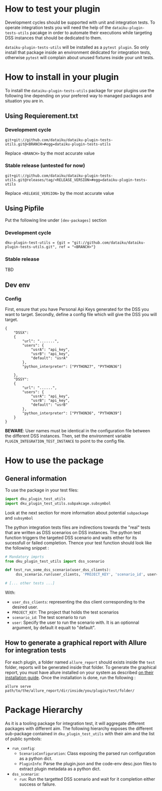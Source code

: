 # How to test your plugin
Development cycles should be supported with unit and integration tests. 
To operate integration tests you will need the help of the `dataiku-plugin-tests-utils` pacakge in order
to automate their executions while targeting DSS instances that should be dedicated to them.

`dataiku-plugin-tests-utils` will be installed as a `pytest plugin`. So only install that package inside an environment dédicated for integration tests, otherwise `pytest` will complain about unused fixtures inside your unit tests.

# How to install in your plugin
To install the `dataiku-plugin-tests-utils` package for your plugins use the
following line depending on your prefered way to managed packages and situation
you are in.
## Using Requierement.txt
### Development cycle

```
git+git://github.com/dataiku/dataiku-plugin-tests-utils.git@<BRANCH>#egg=dataiku-plugin-tests-utils
```

Replace `<BRANCH>` by the most accurate value

### Stable release (untested for now)

```
git+git://github.com/dataiku/dataiku-plugin-tests-utils.git@releases/tag/<RELEASE_VERSION>#egg=dataiku-plugin-tests-utils
```

Replace `<RELEASE_VERSION>` by the most accurate value

## Using Pipfile
Put the following line under `[dev-packages]` section
### Development cycle
```
dku-plugin-test-utils = {git = "git://github.com/dataiku/dataiku-plugin-tests-utils.git", ref = "<BRANCH>"}
```
### Stable release
TBD

## Dev env
### Config

First, ensure that you have Personal Api Keys generated for the DSS you want to target.
Secondly, define a config file which will give the DSS you will target.
```
{
	"DSSX":
	{
		"url": ".......",
		"users": {
			"usrA": "api_key",
			"usrB": "api_key",
			"default": "usrA"
		},
        "python_interpreter": ["PYTHON27", "PYTHON36"]

	},
	"DSSY":
	{
		"url": "......",
		"users": {
			"usrA": "api_key",
			"usrB": "api_key",
			"default": "usrB"
		},
        "python_interpreter": ["PYTHON36", "PYTHON39"]
	}
}

```

**BEWARE**: User names must be identical in the configuration file between the different DSS instances.
Then, set the environment variable `PLUGIN_INTEGRATION_TEST_INSTANCE` to point to the config file.

# How to use the package

## General information
To use the package in your test files:
```python
import dku_plugin_test_utils
import dku_plugin_test_utils.subpakcage.subsymbol
```
Look at the next section for more information about potential `subpackage` and `subsymbol`

The python integration tests files are indirections towards the "real" tests that are written as DSS scenarios on DSS instances.
The python test function triggers the targeted DSS scenario and waits either for its sucessfull or failed completion.
Thence your test function should look like the following snippet :
```python
# Mandatory imprts
from dku_plugin_test_utils import dss_scenario

def test_run_some_dss_scenario(user_dss_clients):
     dss_scenario.run(user_clients, 'PROJECT_KEY', 'scenario_id', user="user1")

# [... other tests ...]
```
With:
- `user_dss_clients`: representing the dss client corresponding to the desired user.
- `PROJECT_KEY`: The project that holds the test scenarios
- `scenario_id`: The test scenario to run
- `user`: Specify the user to run the scenario with. It is an optionnal argument, by default it equalt to "default".

## How to generate a graphical report with Allure for integration tests

For each plugin, a folder named `allure_report` should exists inside the `test` folder, reports will be generated inside that folder.
To generate the graphical report, you must have allure installed on your system as described [on their installation guide](https://docs.qameta.io/allure/#_manual_installation). Once the installation is done, run the following :
```shell
allure serve path/to/the/allure_report/dir/inside/you/plugin/test/folder/
```

# Package Hierarchy
As it is a tooling package for integration test, it will aggregate different packages with different aim. 
The following hierarchy exposes the different sub-package contained in `dku_plugin_test_utils` with their aim 
and the list of public symbols:

- `run_config`:
  - `ScenarioConfiguration`: Class exposing the parsed run configuration as a python dict.
  - `PluginInfo`: Parse the plugin.json and the code-env desc.json files to extract plugin metadata as a python dict.
- `dss_scenario`: 
  - `run`: Run the targetted DSS scenario and wait for it completion either success or failure.